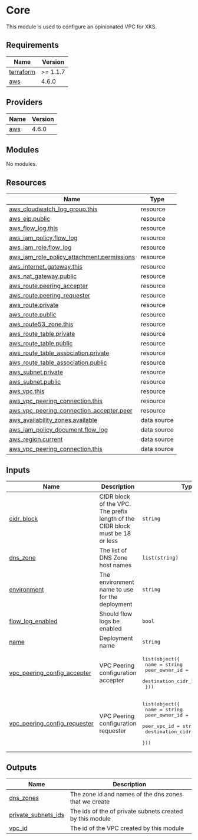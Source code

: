 # Core

This module is used to configure an opinionated VPC for XKS.

## Requirements

| Name | Version |
|------|---------|
| <a name="requirement_terraform"></a> [terraform](#requirement\_terraform) | >= 1.1.7 |
| <a name="requirement_aws"></a> [aws](#requirement\_aws) | 4.6.0 |

## Providers

| Name | Version |
|------|---------|
| <a name="provider_aws"></a> [aws](#provider\_aws) | 4.6.0 |

## Modules

No modules.

## Resources

| Name | Type |
|------|------|
| [aws_cloudwatch_log_group.this](https://registry.terraform.io/providers/hashicorp/aws/4.6.0/docs/resources/cloudwatch_log_group) | resource |
| [aws_eip.public](https://registry.terraform.io/providers/hashicorp/aws/4.6.0/docs/resources/eip) | resource |
| [aws_flow_log.this](https://registry.terraform.io/providers/hashicorp/aws/4.6.0/docs/resources/flow_log) | resource |
| [aws_iam_policy.flow_log](https://registry.terraform.io/providers/hashicorp/aws/4.6.0/docs/resources/iam_policy) | resource |
| [aws_iam_role.flow_log](https://registry.terraform.io/providers/hashicorp/aws/4.6.0/docs/resources/iam_role) | resource |
| [aws_iam_role_policy_attachment.permissions](https://registry.terraform.io/providers/hashicorp/aws/4.6.0/docs/resources/iam_role_policy_attachment) | resource |
| [aws_internet_gateway.this](https://registry.terraform.io/providers/hashicorp/aws/4.6.0/docs/resources/internet_gateway) | resource |
| [aws_nat_gateway.public](https://registry.terraform.io/providers/hashicorp/aws/4.6.0/docs/resources/nat_gateway) | resource |
| [aws_route.peering_accepter](https://registry.terraform.io/providers/hashicorp/aws/4.6.0/docs/resources/route) | resource |
| [aws_route.peering_requester](https://registry.terraform.io/providers/hashicorp/aws/4.6.0/docs/resources/route) | resource |
| [aws_route.private](https://registry.terraform.io/providers/hashicorp/aws/4.6.0/docs/resources/route) | resource |
| [aws_route.public](https://registry.terraform.io/providers/hashicorp/aws/4.6.0/docs/resources/route) | resource |
| [aws_route53_zone.this](https://registry.terraform.io/providers/hashicorp/aws/4.6.0/docs/resources/route53_zone) | resource |
| [aws_route_table.private](https://registry.terraform.io/providers/hashicorp/aws/4.6.0/docs/resources/route_table) | resource |
| [aws_route_table.public](https://registry.terraform.io/providers/hashicorp/aws/4.6.0/docs/resources/route_table) | resource |
| [aws_route_table_association.private](https://registry.terraform.io/providers/hashicorp/aws/4.6.0/docs/resources/route_table_association) | resource |
| [aws_route_table_association.public](https://registry.terraform.io/providers/hashicorp/aws/4.6.0/docs/resources/route_table_association) | resource |
| [aws_subnet.private](https://registry.terraform.io/providers/hashicorp/aws/4.6.0/docs/resources/subnet) | resource |
| [aws_subnet.public](https://registry.terraform.io/providers/hashicorp/aws/4.6.0/docs/resources/subnet) | resource |
| [aws_vpc.this](https://registry.terraform.io/providers/hashicorp/aws/4.6.0/docs/resources/vpc) | resource |
| [aws_vpc_peering_connection.this](https://registry.terraform.io/providers/hashicorp/aws/4.6.0/docs/resources/vpc_peering_connection) | resource |
| [aws_vpc_peering_connection_accepter.peer](https://registry.terraform.io/providers/hashicorp/aws/4.6.0/docs/resources/vpc_peering_connection_accepter) | resource |
| [aws_availability_zones.available](https://registry.terraform.io/providers/hashicorp/aws/4.6.0/docs/data-sources/availability_zones) | data source |
| [aws_iam_policy_document.flow_log](https://registry.terraform.io/providers/hashicorp/aws/4.6.0/docs/data-sources/iam_policy_document) | data source |
| [aws_region.current](https://registry.terraform.io/providers/hashicorp/aws/4.6.0/docs/data-sources/region) | data source |
| [aws_vpc_peering_connection.this](https://registry.terraform.io/providers/hashicorp/aws/4.6.0/docs/data-sources/vpc_peering_connection) | data source |

## Inputs

| Name | Description | Type | Default | Required |
|------|-------------|------|---------|:--------:|
| <a name="input_cidr_block"></a> [cidr\_block](#input\_cidr\_block) | CIDR block of the VPC. The prefix length of the CIDR block must be 18 or less | `string` | n/a | yes |
| <a name="input_dns_zone"></a> [dns\_zone](#input\_dns\_zone) | The list of DNS Zone host names | `list(string)` | n/a | yes |
| <a name="input_environment"></a> [environment](#input\_environment) | The environment name to use for the deployment | `string` | n/a | yes |
| <a name="input_flow_log_enabled"></a> [flow\_log\_enabled](#input\_flow\_log\_enabled) | Should flow logs be enabled | `bool` | `false` | no |
| <a name="input_name"></a> [name](#input\_name) | Deployment name | `string` | n/a | yes |
| <a name="input_vpc_peering_config_accepter"></a> [vpc\_peering\_config\_accepter](#input\_vpc\_peering\_config\_accepter) | VPC Peering configuration accepter | <pre>list(object({<br>    name                   = string<br>    peer_owner_id          = string<br>    destination_cidr_block = string<br>  }))</pre> | `[]` | no |
| <a name="input_vpc_peering_config_requester"></a> [vpc\_peering\_config\_requester](#input\_vpc\_peering\_config\_requester) | VPC Peering configuration requester | <pre>list(object({<br>    name                   = string<br>    peer_owner_id          = string<br>    peer_vpc_id            = string<br>    destination_cidr_block = string<br>  }))</pre> | `[]` | no |

## Outputs

| Name | Description |
|------|-------------|
| <a name="output_dns_zones"></a> [dns\_zones](#output\_dns\_zones) | The zone id and names of the dns zones that we create |
| <a name="output_private_subnets_ids"></a> [private\_subnets\_ids](#output\_private\_subnets\_ids) | The ids of the of private subnets created by this module |
| <a name="output_vpc_id"></a> [vpc\_id](#output\_vpc\_id) | The id of the VPC created by this module |
